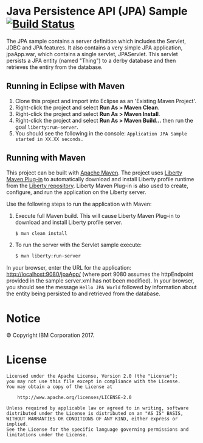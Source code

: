 Java Persistence API (JPA) Sample [![Build Status](https://travis-ci.org/WASdev/sample.jpa.svg?branch=master)](https://travis-ci.org/WASdev/sample.jpa)
==============


The JPA sample contains a server definition which includes the Servlet, JDBC and JPA features. It also contains a very simple JPA application, jpaApp.war, which contains a single servlet, JPAServlet. This servlet persists a JPA entity (named "Thing") to a derby database and then retrieves the entiry from the database.


## Running in Eclipse with Maven

1. Clone this project and import into Eclipse as an 'Existing Maven Project'.
2. Right-click the project and select **Run As > Maven Clean**.
3. Right-click the project and select **Run As > Maven Install**.
4. Right-click the project and select **Run As > Maven Build...** then run the goal `liberty:run-server`.
5. You should see the following in the console: `Application JPA Sample started in XX.XX seconds.`

## Running with Maven

This project can be built with [Apache Maven](http://maven.apache.org/). The project uses [Liberty Maven Plug-in][] to automatically download and install Liberty profile runtime from the [Liberty repository](https://developer.ibm.com/wasdev/downloads/). Liberty Maven Plug-in is also used to create, configure, and run the application on the Liberty server. 

Use the following steps to run the application with Maven:

1. Execute full Maven build. This will cause Liberty Maven Plug-in to download and install Liberty profile server.
    ```bash
    $ mvn clean install
    ```

2. To run the server with the Servlet sample execute:
    ```bash
    $ mvn liberty:run-server
    ```

In your browser, enter the URL for the application: [http://localhost:9080/jpaApp/](http://localhost:9080/jpaApp/) (where port 9080 assumes the httpEndpoint provided in the sample server.xml has not been modified).
In your browser, you should see the message `Hello JPA World` followed by information about the entity being persisted to and retrieved from the database. 

# Notice

© Copyright IBM Corporation 2017.

# License

```text
Licensed under the Apache License, Version 2.0 (the "License");
you may not use this file except in compliance with the License.
You may obtain a copy of the License at

    http://www.apache.org/licenses/LICENSE-2.0

Unless required by applicable law or agreed to in writing, software
distributed under the License is distributed on an "AS IS" BASIS,
WITHOUT WARRANTIES OR CONDITIONS OF ANY KIND, either express or implied.
See the License for the specific language governing permissions and
limitations under the License.
````

[Liberty Maven Plug-in]: https://github.com/WASdev/ci.maven


